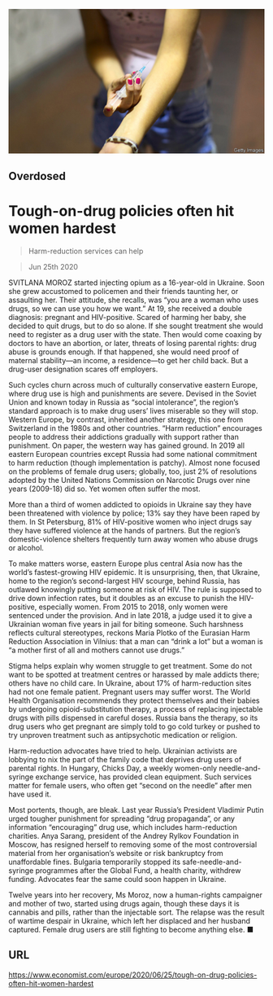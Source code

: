 ![](./images/20200627_EUP005_0.jpg)

## Overdosed

# Tough-on-drug policies often hit women hardest

> Harm-reduction services can help

> Jun 25th 2020

SVITLANA MOROZ started injecting opium as a 16-year-old in Ukraine. Soon she grew accustomed to policemen and their friends taunting her, or assaulting her. Their attitude, she recalls, was “you are a woman who uses drugs, so we can use you how we want.” At 19, she received a double diagnosis: pregnant and HIV-positive. Scared of harming her baby, she decided to quit drugs, but to do so alone. If she sought treatment she would need to register as a drug user with the state. Then would come coaxing by doctors to have an abortion, or later, threats of losing parental rights: drug abuse is grounds enough. If that happened, she would need proof of maternal stability—an income, a residence—to get her child back. But a drug-user designation scares off employers.

Such cycles churn across much of culturally conservative eastern Europe, where drug use is high and punishments are severe. Devised in the Soviet Union and known today in Russia as “social intolerance”, the region’s standard approach is to make drug users’ lives miserable so they will stop. Western Europe, by contrast, inherited another strategy, this one from Switzerland in the 1980s and other countries. “Harm reduction” encourages people to address their addictions gradually with support rather than punishment. On paper, the western way has gained ground. In 2019 all eastern European countries except Russia had some national commitment to harm reduction (though implementation is patchy). Almost none focused on the problems of female drug users; globally, too, just 2% of resolutions adopted by the United Nations Commission on Narcotic Drugs over nine years (2009-18) did so. Yet women often suffer the most.

More than a third of women addicted to opioids in Ukraine say they have been threatened with violence by police; 13% say they have been raped by them. In St Petersburg, 81% of HIV-positive women who inject drugs say they have suffered violence at the hands of partners. But the region’s domestic-violence shelters frequently turn away women who abuse drugs or alcohol.

To make matters worse, eastern Europe plus central Asia now has the world’s fastest-growing HIV epidemic. It is unsurprising, then, that Ukraine, home to the region’s second-largest HIV scourge, behind Russia, has outlawed knowingly putting someone at risk of HIV. The rule is supposed to drive down infection rates, but it doubles as an excuse to punish the HIV-positive, especially women. From 2015 to 2018, only women were sentenced under the provision. And in late 2018, a judge used it to give a Ukrainian woman five years in jail for biting someone. Such harshness reflects cultural stereotypes, reckons Maria Plotko of the Eurasian Harm Reduction Association in Vilnius: that a man can “drink a lot” but a woman is “a mother first of all and mothers cannot use drugs.”

Stigma helps explain why women struggle to get treatment. Some do not want to be spotted at treatment centres or harassed by male addicts there; others have no child care. In Ukraine, about 17% of harm-reduction sites had not one female patient. Pregnant users may suffer worst. The World Health Organisation recommends they protect themselves and their babies by undergoing opioid-substitution therapy, a process of replacing injectable drugs with pills dispensed in careful doses. Russia bans the therapy, so its drug users who get pregnant are simply told to go cold turkey or pushed to try unproven treatment such as antipsychotic medication or religion.

Harm-reduction advocates have tried to help. Ukrainian activists are lobbying to nix the part of the family code that deprives drug users of parental rights. In Hungary, Chicks Day, a weekly women-only needle-and-syringe exchange service, has provided clean equipment. Such services matter for female users, who often get “second on the needle” after men have used it.

Most portents, though, are bleak. Last year Russia’s President Vladimir Putin urged tougher punishment for spreading “drug propaganda”, or any information “encouraging” drug use, which includes harm-reduction charities. Anya Sarang, president of the Andrey Rylkov Foundation in Moscow, has resigned herself to removing some of the most controversial material from her organisation’s website or risk bankruptcy from unaffordable fines. Bulgaria temporarily stopped its safe-needle-and-syringe programmes after the Global Fund, a health charity, withdrew funding. Advocates fear the same could soon happen in Ukraine.

Twelve years into her recovery, Ms Moroz, now a human-rights campaigner and mother of two, started using drugs again, though these days it is cannabis and pills, rather than the injectable sort. The relapse was the result of wartime despair in Ukraine, which left her displaced and her husband captured. Female drug users are still fighting to become anything else. ■

## URL

https://www.economist.com/europe/2020/06/25/tough-on-drug-policies-often-hit-women-hardest
